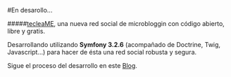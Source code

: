 #En desarollo...

#####[tecleaME](https://www.teclea.me), una nueva red social de microbloggin con código abierto, libre y gratis.

Desarrollando utilizando **Symfony 3.2.6** (acompañado de Doctrine, Twig, Javascript...) para hacer de ésta una red social robusta y segura.
 
Sigue el proceso del desarrollo en este [Blog](https://blog.pedrojanula.xyz/tag/tecleame/).